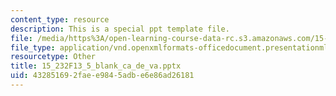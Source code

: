 ```yaml
---
content_type: resource
description: This is a special ppt template file.
file: /media/https%3A/open-learning-course-data-rc.s3.amazonaws.com/15-232-business-model-innovation-global-health-in-frontier-markets-fall-2013/432851692faee9845adbe6e86ad26181_15_232F13_5_blank_ca_de_va.pptx
file_type: application/vnd.openxmlformats-officedocument.presentationml.presentation
resourcetype: Other
title: 15_232F13_5_blank_ca_de_va.pptx
uid: 43285169-2fae-e984-5adb-e6e86ad26181
---
```

